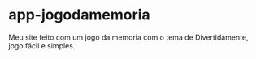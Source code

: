 # app-jogodamemoria
Meu site feito com um  jogo da memoria com o tema de Divertidamente, jogo fácil e simples.
